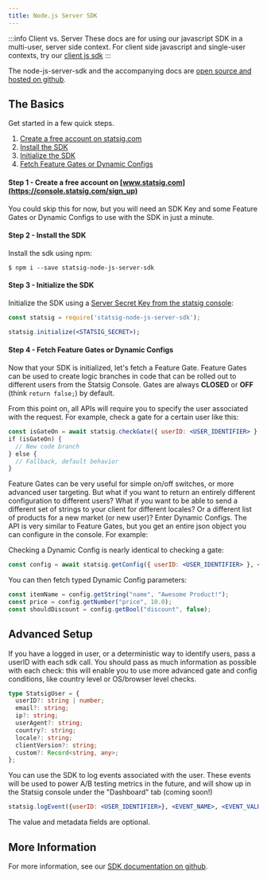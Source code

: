 ```yaml
---
title: Node.js Server SDK
---
```


:::info Client vs. Server
These docs are for using our javascript SDK in a multi-user, server side context. For client side javascript and single-user contexts, try our [client js sdk](client/jsClientSDK)
:::

The node-js-server-sdk and the accompanying docs are [open source and hosted on github](https://github.com/statsig-io/node-js-server-sdk/tree/main/docs).

## The Basics

Get started in a few quick steps.

1. [Create a free account on statsig.com](#step1)
2. [Install the SDK](#step2)
3. [Initialize the SDK](#step3)
4. [Fetch Feature Gates or Dynamic Configs](#step4)

<a name="step1"></a>

#### Step 1 - Create a free account on [www.statsig.com](https://console.statsig.com/sign_up)

You could skip this for now, but you will need an SDK Key and some Feature Gates or Dynamic Configs to use with the SDK in just a minute.

<a name="step2"></a>

#### Step 2 - Install the SDK

Install the sdk using npm:

```shell
$ npm i --save statsig-node-js-server-sdk
```

<a name="step3"></a>

#### Step 3 - Initialize the SDK

Initialize the SDK using a [Server Secret Key from the statsig console](https://console.statsig.com/api_keys):

```jsx
const statsig = require('statsig-node-js-server-sdk');

statsig.initialize(<STATSIG_SECRET>);
```

<a name="step4"></a>

#### Step 4 - Fetch Feature Gates or Dynamic Configs

Now that your SDK is initialized, let's fetch a Feature Gate. Feature Gates can be used to create logic branches in code that can be rolled out to different users from the Statsig Console. Gates are always **CLOSED** or **OFF** (think `return false;`) by default.

From this point on, all APIs will require you to specify the user associated with the request. For example, check a gate for a certain user like this:

```jsx
const isGateOn = await statsig.checkGate({ userID: <USER_IDENTIFIER> }, <GATE_NAME>, );
if (isGateOn) {
  // New code branch
} else {
  // Fallback, default behavior
}
```

Feature Gates can be very useful for simple on/off switches, or more advanced user targeting. But what if you want to return an entirely different configuration to different users? What if you want to be able to send a different set of strings to your client for different locales? Or a different list of products for a new market (or new user)? Enter Dynamic Configs. The API is very similar to Feature Gates, but you get an entire json object you can configure in the console. For example:

Checking a Dynamic Config is nearly identical to checking a gate:

```jsx
const config = await statsig.getConfig({ userID: <USER_IDENTIFIER> }, <CONFIG_NAME>);
```

You can then fetch typed Dynamic Config parameters:

```jsx
const itemName = config.getString("name", "Awesome Product!");
const price = config.getNumber("price", 10.0);
const shouldDiscount = config.getBool("discount", false);
```

## Advanced Setup

If you have a logged in user, or a deterministic way to identify users, pass a userID with each sdk call. You should pass as much information as possible with each check: this will enable you to use more advanced gate and config conditions, like country level or OS/browser level checks.

```ts
type StatsigUser = {
  userID?: string | number;
  email?: string;
  ip?: string;
  userAgent?: string;
  country?: string;
  locale?: string;
  clientVersion?: string;
  custom?: Record<string, any>;
};
```

You can use the SDK to log events associated with the user. These events will be used to power A/B testing metrics in the future, and will show up in the Statsig console under the "Dashboard" tab (coming soon!)

```jsx
statsig.logEvent({userID: <USER_IDENTIFIER>}, <EVENT_NAME>, <EVENT_VALUE>, <EVENT_METADATA>);
```

The value and metadata fields are optional.

## More Information

For more information, see our [SDK documentation on github](https://github.com/statsig-io/node-js-server-sdk/tree/main/docs).
